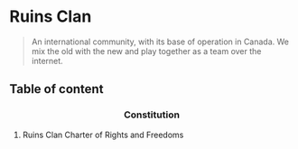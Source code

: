 # Ruins Clan
> An international community, with its base of operation in Canada. We mix the old with the new and play together as a team over the internet.

## Table of content

### <p align="center"> Constitution </p>
1. Ruins Clan Charter of Rights and Freedoms
